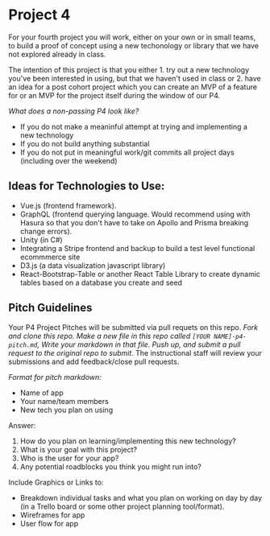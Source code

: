 # Project 4
For your fourth project you will work, either on your own or in small teams, to build a proof of concept using a new techonology or library that we have not explored already in class. 

The intention of this project is that you either 1. try out a new technology you've been interested in using, but that we haven't used in class or 2. have an idea for a post cohort project which you can create an MVP of a feature for or an MVP for the project itself during the window of our P4.

*What does a non-passing P4 look like?*
- If you do not make a meaninful attempt at trying and implementing a new technology
- If you do not build anything substantial
- If you do not put in meaningful work/git commits all project days (including over the weekend)


## Ideas for Technologies to Use:
- Vue.js (frontend framework). 
- GraphQL (frontend querying language. Would recommend using with Hasura so that you don't have to take on Apollo and Prisma breaking change errors). 
- Unity (in C#)
- Integrating a Stripe frontend and backup to build a test level functional ecommmerce site
- D3.js (a data visualization javascript library)
- React-Bootstrap-Table or another React Table Library to create dynamic tables based on a database you create and seed

## Pitch Guidelines
Your P4 Project Pitches will be submitted via pull requets on this repo. *Fork and clone this repo. Make a new file in this repo called `[YOUR NAME]-p4-pitch.md`, Write your markdown in that file. Push up, and submit a pull request to the original repo to submit*. The instructional staff will review your submissions and add feedback/close pull requests. 

*Format for pitch markdown:*
* Name of app
* Your name/team members
* New tech you plan on using

Answer: 
1. How do you plan on learning/implementing this new technology?
2. What is your goal with this project?
3. Who is the user for your app?
4. Any potential roadblocks you think you might run into?

Include Graphics or Links to:
* Breakdown individual tasks and what you plan on working on day by day (in a Trello board or some other project planning tool/format). 
* Wireframes for app
* User flow for app
